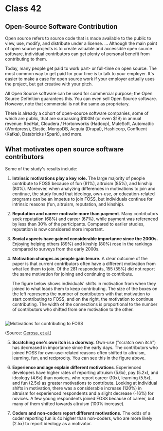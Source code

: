 # Class 42

## Open-Source Software Contribution

Open source refers to source code that is made available to the public to view, use, modify, and distribute under a license. ... Although the main point of open source projects is to create valuable and accessible open source software, individual contributors can get plenty of personal benefit from contributing to them.

Today, many people get paid to work part- or full-time on open source. The most common way to get paid for your time is to talk to your employer. It's easier to make a case for open source work if your employer actually uses the project, but get creative with your pitch.

All Open Source software can be used for commercial purpose; the Open Source Definition guarantees this. You can even sell Open Source software. However, note that commercial is not the same as proprietary.

There is already a cohort of open-source software companies, some of which are public, that are surpassing $100M (or even $1B) in annual revenue: RedHat, Cloudera / Hortonworks (Hadoop), MuleSoft, Automattic (Wordpress), Elastic, MongoDB, Acquia (Drupal), Hashicorp, Confluent (Kafka), Databricks (Spark), and more.

## What motivates open source software contributors

Some of the study's results include:

1. **Intrinsic motivations play a key role.** The large majority of people contribute to FOSS because of fun (91%), altruism (85%), and kinship (80%). Moreover, when analyzing differences in motivations to join and continue, the study found that ideology, own-use, or education-related programs can be an impetus to join FOSS, but individuals continue for intrinsic reasons (fun, altruism, reputation, and kinship).

2. **Reputation and career motivate more than payment**. Many contributors seek reputation (68%) and career (67%), while payment was referenced by less than 30% of the participants. Compared to earlier studies, reputation is now considered more important.

3. **Social aspects have gained considerable importance since the 2000s.** Enjoying helping others (89%) and kinship (80%) rose in the rankings compared to surveys from the early 2000s.

4. **Motivation changes as people gain tenure.** A clear outcome of the paper is that current contributors often have a different motivation from what led them to join. Of the 281 respondents, 155 (55%) did not report the same motivation for joining and continuing to contribute.  

    The figure below shows individuals' shifts in motivation from when they joined to what leads them to keep contributing. The size of the boxes on the left represents the number of contributors with that motivation to start contributing to FOSS, and on the right, the motivation to continue contributing. The width of the connections is proportional to the number of contributors who shifted from one motivation to the other.

##

![Motivations for contributing to FOSS](https://i.ibb.co/89GJJGS/sankey-motivations.png)

(Source: [Gerosa, et al.](https://arxiv.org/pdf/2101.10291.pdf))

5. **Scratching one's own itch is a doorway.** Own-use ("scratch own itch") has decreased in importance since the early days. The contributors who joined FOSS for own-use-related reasons often shifted to altruism, learning, fun, and reciprocity. You can see this in the figure above.

6. **Experience and age explain different motivations**. Experienced developers have higher rates of reporting altruism (5.6x), pay (5.2x), and ideology (4.6x) than novices, who report career (10x), learning (5.5x), and fun (2.5x) as greater motivations to contribute. Looking at individual shifts in motivation, there was a considerable increase (120%) in altruism for experienced respondents and a slight decrease (-16%) for novices. A few young respondents joined FOSS because of career, but many of them shifted towards altruism (100% increase).

7. **Coders and non-coders report different motivations.** The odds of a coder reporting fun is 4x higher than non-coders, who are more likely (2.5x) to report ideology as a motivator.
